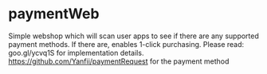 # paymentWeb
Simple webshop which will scan user apps to see if there are any supported payment methods. If there are, enables 1-click purchasing.
Please read: <br />
goo.gl/ycvq1S for implementation details. <br />
https://github.com/Yanfii/paymentRequest for the payment method
